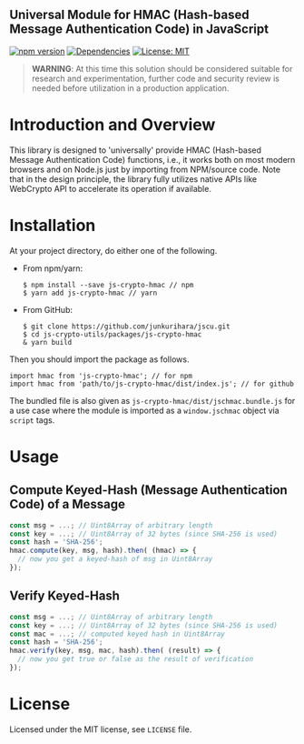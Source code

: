 Universal Module for HMAC (Hash-based Message Authentication Code) in JavaScript
--
[![npm version](https://badge.fury.io/js/js-crypto-hmac.svg)](https://badge.fury.io/js/js-crypto-hmac)
[![Dependencies](https://david-dm.org/junkurihara/jscu.svg?path=packages/js-crypto-hmac)](https://david-dm.org/junkurihara/jscu?path=packages/js-crypto-hmac)
[![License: MIT](https://img.shields.io/badge/License-MIT-yellow.svg)](https://opensource.org/licenses/MIT)

> **WARNING**: At this time this solution should be considered suitable for research and experimentation, further code and security review is needed before utilization in a production application.

# Introduction and Overview

This library is designed to 'universally' provide HMAC (Hash-based Message Authentication Code) functions, i.e., it works both on most modern browsers and on Node.js just by importing from NPM/source code. Note that in the design principle, the library fully utilizes native APIs like WebCrypto API to accelerate its operation if available. 

# Installation

At your project directory, do either one of the following.

- From npm/yarn:
  ```shell
  $ npm install --save js-crypto-hmac // npm
  $ yarn add js-crypto-hmac // yarn
  ```
- From GitHub:
  ```shell
  $ git clone https://github.com/junkurihara/jscu.git
  $ cd js-crypto-utils/packages/js-crypto-hmac
  & yarn build
  ```

Then you should import the package as follows.

```shell
import hmac from 'js-crypto-hmac'; // for npm
import hmac from 'path/to/js-crypto-hmac/dist/index.js'; // for github
```

The bundled file is also given as `js-crypto-hmac/dist/jschmac.bundle.js` for a use case where the module is imported as a `window.jschmac` object via `script` tags.

  
# Usage

## Compute Keyed-Hash (Message Authentication Code) of a Message

```javascript
const msg = ...; // Uint8Array of arbitrary length
const key = ...; // Uint8Array of 32 bytes (since SHA-256 is used)  
const hash = 'SHA-256';
hmac.compute(key, msg, hash).then( (hmac) => {
  // now you get a keyed-hash of msg in Uint8Array
});
```

## Verify Keyed-Hash

```javascript
const msg = ...; // Uint8Array of arbitrary length
const key = ...; // Uint8Array of 32 bytes (since SHA-256 is used)
const mac = ...; // computed keyed hash in Uint8Array   
const hash = 'SHA-256';
hmac.verify(key, msg, mac, hash).then( (result) => {
  // now you get true or false as the result of verification
});
```

# License

Licensed under the MIT license, see `LICENSE` file.